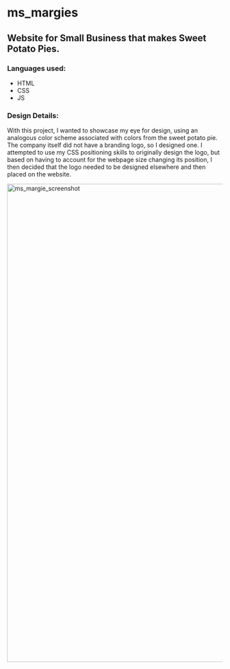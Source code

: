 # ms_margies
## Website for Small Business that makes Sweet Potato Pies.

### Languages used:
* HTML
* CSS
* JS

### Design Details: 
With this project, I wanted to showcase my eye for design, using an analogous color scheme associated with colors from the sweet potato pie. The company itself did not have a branding
logo, so I designed one. I attempted to use my CSS positioning skills to originally design the logo, but based on having to account for the webpage size changing its position, I then decided that the logo needed to be designed elsewhere and then placed on the website.

<img width="1114" alt="ms_margie_screenshot" src="https://github.com/Colesa09/ms_margies/assets/39959297/dbde242b-11c3-45cd-a67c-821066147167">

